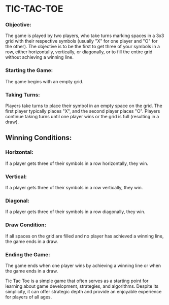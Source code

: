 # TIC-TAC-TOE
### Objective: 
The game is played by two players, who take turns marking spaces in a 3x3 grid with their respective symbols (usually "X" for one player and "O" for the other). The objective is to be the first to get three of your symbols in a row, either horizontally, vertically, or diagonally, or to fill the entire grid without achieving a winning line.

### Starting the Game: 
The game begins with an empty grid.

### Taking Turns: 
Players take turns to place their symbol in an empty space on the grid. The first player typically places "X", and the second player places "O". Players continue taking turns until one player wins or the grid is full (resulting in a draw).

## Winning Conditions:

### Horizontal: 
If a player gets three of their symbols in a row horizontally, they win.
### Vertical: 
If a player gets three of their symbols in a row vertically, they win.
### Diagonal: 
If a player gets three of their symbols in a row diagonally, they win.
### Draw Condition: 
If all spaces on the grid are filled and no player has achieved a winning line, the game ends in a draw.

### Ending the Game: 
The game ends when one player wins by achieving a winning line or when the game ends in a draw.

Tic Tac Toe is a simple game that often serves as a starting point for learning about game development, strategies, and algorithms. Despite its simplicity, it can offer strategic depth and provide an enjoyable experience for players of all ages.

